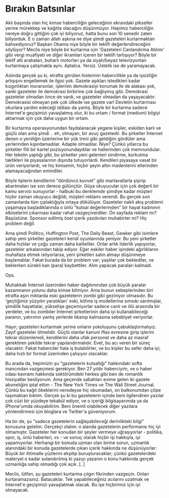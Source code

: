 # Bırakın Batsınlar

Aklı başında olan hiç kimse haberciliğin geleceğinin ekrandaki
pikseller yerine mürekkep ve kağıtta olacağını düşünmüyor. Hepimiz
haberciliğin nereye doğru gittiğini çok iyi biliyoruz, hatta bunu son
10 senedir zaten biliyorduk. E o zaman allah aşkına ne diye şimdi
gazeteleri kurtarmaktan bahsediyoruz? Başkan Obama niye böyle bir
teklifi değerlendireceğini söylüyor? Meclis niye böyle bir kurtarma
için 'Gazeteleri Canlandırma Atılımı' gibi vergi muafiyeti ve diğer
ikramları içeren bir teklifi tartışıyor? Böyle bir teklif atlı
arabaları, buharlı motorları ya da siyah/beyaz televizyonları
kurtarmaya çalışmakla aynı. Aptalca. Yersiz. Üstelik ise de
yaramayacak.

Aslında gerçek şu ki, etrafta görülen histerinin habercilikle ya da
işsizliğin artışışını engellemek ile ilgisi yok. Gazete aşıkları
istedikleri kadar kızgınlıktan morarsınlar, işlerinin demokrasiyi
korumak ile de alakası yok, sanki gazeteler ile demokrasi birbirine
çok bağlıymış gibi. Demokrasi gazeteler olmadan önce de vardı, ve
gazeteler olmadan da yaşayacaktır. Demokrasisi olmayan pek çok ülkede
ise gazete var! Devletin kurtarması okurlara yardım edeceği iddiası da
yanlış. Böyle bir kurtarma sadece İnternet'e geçişimizi yavaşlatmış
olur, ki bu ortam / format (medium) bilgiyi aktarmak için çok daha
uygun bir ortam.

Bir kurtarma operasyonundan faydalanacak yegane kişiler, eskiden karlı
ve güçlü olan ama şimdi .. eh, olmayan, bir avuç gazetedir. Bu
şirketler İnternet denen o yeniliğin üzerlerine bir yük treni gibi
geldiğini gördüler ama yerlerinden kıpırdamadılar. Adapte
olmadılar. Niye? Çünkü yıllarca bu şirketler fiili bir kartel
pozisyonundaydılar ve hallerinden çok memnundular. Her tekelin yaptığı
gibi, bu şirketler yeni gelenleri sindirme, korkutma taktikleri ile
piyasalarının dışında tutuyorlardı. Kendileri piyasaya vasat bir ürün
veriyorlardı, ve hiç kimsenin, hiçbir şeyin altın madenlerini
ellerinden alamayacağından emindiler.

Böyle tiplerin kendilerini "dördüncü kuvvet" gibi martavallarla
şişirip abartmaları ise son derece gülünçtür. Güya okuyucular için çok
değerli bir kamu servisi sunuyorlar - halbuki bu denklemde şimdiye
kadar müşteri hiçbir zaman okuyucu değildi, müşteri reklamı
verendi. Bu gerçek son zamanlarda tüm çıplaklığıyla ortaya
dökülüyor. Gazeteler nakit akış problemi yaşamaya başladıklarında o
ünlü "kutsal değerlerinden" bir hayat kadınının elbiselerini çıkarması
kadar rahat vazgeçiverdiler. Ön sayfada reklam mı? Başüstüne. Sponsor
edilmiş özel içerik yazdırılan muhabirler mi? Hiç problem değil.

Ama şimdi Politico, Huffington Post, The Daily Beast, Gawker gibi
isimlere sahip yeni şirketler gazeteleri kendi oyunlarında yeniyor. Bu
yeni şirketler daha hızlılar ve çoğu zaman daha kaliteliler. Onlar
artık liderlik yapıyorlar, gazeteler arkalarından takip ediyor. Eğer
eskiler haber işindeki ağırlıklarını muhafaza etmek istiyorlarsa, yeni
şirketleri satın almayı düşünmeye başlamalılar. Fakat burada da bir
problem var; yaşlılar çok beklediler, ve beklerken sürekli kan (para)
kaybettiler. Alım yapacak paraları kalmadı.

Ops.

Muhakkak İnternet üzerinden haber dağıtımından çok büyük paralar
kazanmanın yolunu daha kimse bilmiyor. Ama bunun sebeplerinden biri
etrafta aşırı miktarda eski gazetelerin zombi gibi geziniyor
olmasıdır. Bu 'geçtiğimiz yüzyılın yaratıkları' eski, köhne iş
modellerine sımsıkı sarılmışlar, şimdilik hayattalar, yükselişe
geçemiyorlar sadece canlı ve ölü arasında bir yerdeler, ve bu zombiler
İnternet şirketlerinin daha iyi kullanabileceği paranın, yatırımın
yanlış yerlerde tıkanıp kalmasına sebebiyet veriyorlar.

Hayır; gazeteleri kurtarmak yerine onların yokoluşunu
çabuklaştırmalıyız. Zayıf gazeteler ölmelidir. Güçlü olanlar kanuni
iflas evresine girip işlerini tekrar düzenlemeli, kendilerini daha
ufak personel ve daha az masraf gerektiren şekilde tekrar
yapılandırmalıdır. Evet, bu acı veren bir süreç olacaktır. Fakat
haberciler hala iş bulabilirler, ve bu kişiler bu sefer daha iyi, daha
hızlı bir format üzerinden çalışıyor olacaklar.

Bu arada da, hepimizin şu "gazetelerin kutsallığı" hakkındaki softa
inancından vazgeçmesi gerekiyor. Ben 27 yıldır haberciyim, ve o haber
odası kavramı hakkında sektörümdeki herkes gibi ben de romantik
hissiyatlar besliyorum. Ama geçende sabahları evime gelen iki gazete
aboneliğini iptal ettim - The New York Times ve The Wall Street
Journal. Çünkü bu kağıt öbeklerini neredeyse hiç okumadan, on
balkonumdan çöpe taşımaktan bıktım. Gerçek şu ki bu gazetelerin içinde
beni ilgilendiren yazılar çok cüzi bir yüzdeye tekabül ediyor, ve o
içeriği bilgisayarımda ya da iPhone'umda okuyabilirim. Beni önemli
olabilecek diğer yazılara yönlendirmesi için bloglara ve Twitter'a
güveniyorum.

Ha bir de, şu "sadece gazetelerin sağlayabileceği derinlikteki bilgi"
konusuna gelelim. Gerçekçi olalım: o alanda gazetelerin performansı
hiç iyi olmamıştır. Gazeteler her konudan bir şeyler vermeye
uğraşıyorlar - politika, spor, iş, ünlü haberleri, vs - ve sonuç
olarak hiçbir işi hakkıyla, iyi yapamıyorlar. Herhangi bir konuda
uzman olan birine sorun, uzmanlık alanındaki bir konuda gazetelerde
çıkan içerik hakkında ne düşünüyorlar: Büyük bir ihtimalle yüzlerini
ekşitip buruşturacaklar; çünkü gazetelerdeki materyel o kadar
sulandırılmış ki yazıyı yazanın o konu hakkında gerçek uzmanlığa sahip
olmadığı çok açık. [..]

Meclis, lütfen, şu gazeteleri kurtarma çılgın fikrinden
vazgeçin. Onları kurtaramazsınız. Batacaklar. Tek yapabileceğiniz
acılarını uzatmak ve İnternet'e geçişimizi yavaşlatmak olacak. Bu işe
hiçbirimiz için iyi olmayacak.



